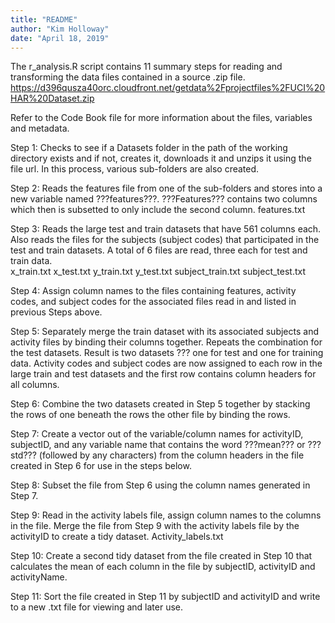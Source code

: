 ```yaml
---
title: "README"
author: "Kim Holloway"
date: "April 18, 2019"
---
```


The r_analysis.R script contains 11 summary steps for reading and transforming the data files contained in a source .zip file.
https://d396qusza40orc.cloudfront.net/getdata%2Fprojectfiles%2FUCI%20HAR%20Dataset.zip

Refer to the Code Book file for more information about the files, variables and metadata.

Step 1:
Checks to see if a Datasets folder in the path of the working directory exists and if not, creates it, downloads it and unzips it using the file url.  In this process, various sub-folders are also created.

Step 2:
Reads the features file from one of the sub-folders and stores into a new variable named ???features???.  ???Features???  contains two columns which then is subsetted to only include the second column.
features.txt

Step 3:
Reads the large test and train datasets that have 561 columns each.  Also reads the files for the subjects (subject codes) that participated in the test and train datasets.  A total of 6 files are read, three each for test and train data.  
x_train.txt	             x_test.txt	
y_train.txt              y_test.txt
subject_train.txt        subject_test.txt

Step 4:
Assign column names to the files containing features, activity codes, and subject codes for the associated files read in and listed in previous Steps above.

Step 5:
Separately merge the train dataset with its associated subjects and activity files by binding their columns together.  Repeats the combination for the test datasets.  Result is two datasets ??? one for test and one for training data.  Activity codes and subject codes are now assigned to each row in the large train and test datasets and the first row contains column headers for all columns.

Step 6:
Combine the two datasets created in Step 5 together by stacking the rows of one beneath the rows the other file by binding the rows.

Step 7:
Create a vector out of the variable/column names for activityID, subjectID, and any variable name that contains the word ???mean??? or ???std??? (followed by any characters) from the column headers in the file created in Step 6 for use in the steps below.

Step 8:
Subset the file from Step 6 using the column names generated in Step 7.

Step 9:
Read in the activity labels file, assign column names to the columns in the file.  Merge the file from Step 9 with the activity labels file by the activityID to create a tidy dataset.
Activity_labels.txt

Step 10:
Create a second tidy dataset from the file created in Step 10 that calculates the mean of each column in the file by subjectID, activityID and activityName.

Step 11:
Sort the file created in Step 11 by subjectID and activityID and write to a new .txt file for viewing and later use.
